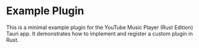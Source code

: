 # Example Plugin

This is a minimal example plugin for the YouTube Music Player (Rust Edition) Tauri app. It demonstrates how to implement and register a custom plugin in Rust. 